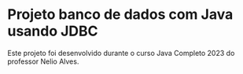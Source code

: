 # Projeto banco de dados com Java usando JDBC
Este projeto foi desenvolvido durante o curso Java Completo 2023 do professor Nelio Alves.
